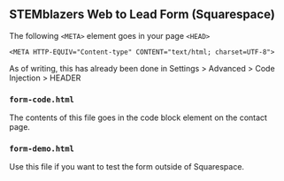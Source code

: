 ## STEMblazers Web to Lead Form (Squarespace)

The following `<META>` element goes in your page `<HEAD>`

```
<META HTTP-EQUIV="Content-type" CONTENT="text/html; charset=UTF-8">
```
As of writing, this has already been done in Settings > Advanced > Code Injection > HEADER

### `form-code.html`
The contents of this file goes in the code block element on the contact page.

### `form-demo.html`
Use this file if you want to test the form outside of Squarespace.
